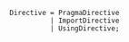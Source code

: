 <!-- This file is generated automatically by infrastructure scripts. Please don't edit by hand. -->

```{ .ebnf .slang-ebnf #Directive }
Directive = PragmaDirective
          | ImportDirective
          | UsingDirective;
```
